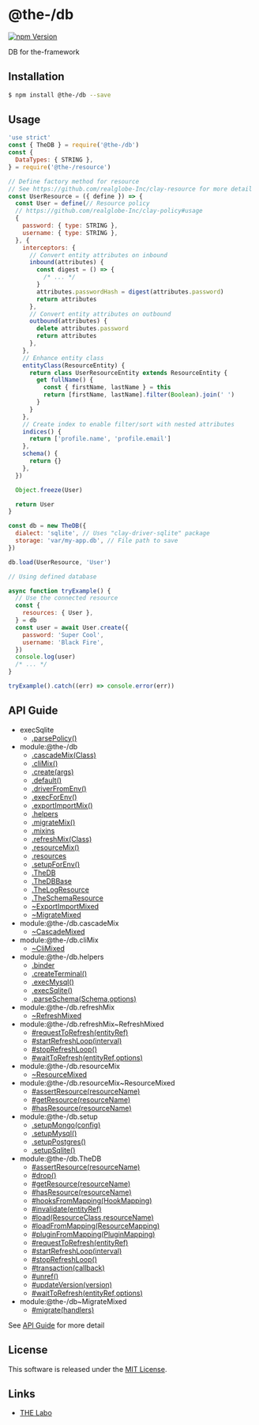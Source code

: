 @the-/db
==========

<!---
This file is generated by @the-/templates. Do not update manually.
--->

<!-- Badge Start -->
<a name="badges"></a>

[![npm Version][bd_npm_shield_url]][bd_npm_url]

[bd_repo_url]: https://github.com/the-labo/the
[bd_npm_url]: http://www.npmjs.org/package/@the-/db
[bd_npm_shield_url]: http://img.shields.io/npm/v/@the-/db.svg?style=flat

<!-- Badge End -->


<!-- Description Start -->
<a name="description"></a>

DB for the-framework

<!-- Description End -->


<!-- Overview Start -->
<a name="overview"></a>




<!-- Overview End -->


<!-- Sections Start -->
<a name="sections"></a>

<!-- Section from "doc/readme/01.Installation.md.hbs" Start -->

<a name="section-doc-readme-01-installation-md"></a>

Installation
-----

```bash
$ npm install @the-/db --save
```


<!-- Section from "doc/readme/01.Installation.md.hbs" End -->

<!-- Section from "doc/readme/02.Usage.md.hbs" Start -->

<a name="section-doc-readme-02-usage-md"></a>

Usage
---------

```javascript
'use strict'
const { TheDB } = require('@the-/db')
const {
  DataTypes: { STRING },
} = require('@the-/resource')

// Define factory method for resource
// See https://github.com/realglobe-Inc/clay-resource for more detail
const UserResource = ({ define }) => {
  const User = define(// Resource policy
  // https://github.com/realglobe-Inc/clay-policy#usage
  {
    password: { type: STRING },
    username: { type: STRING },
  }, {
    interceptors: {
      // Convert entity attributes on inbound
      inbound(attributes) {
        const digest = () => {
          /* ... */
        }
        attributes.passwordHash = digest(attributes.password)
        return attributes
      },
      // Convert entity attributes on outbound
      outbound(attributes) {
        delete attributes.password
        return attributes
      },
    },
    // Enhance entity class
    entityClass(ResourceEntity) {
      return class UserResourceEntity extends ResourceEntity {
        get fullName() {
          const { firstName, lastName } = this
          return [firstName, lastName].filter(Boolean).join(' ')
        }
      }
    },
    // Create index to enable filter/sort with nested attributes
    indices() {
      return ['profile.name', 'profile.email']
    },
    schema() {
      return {}
    },
  })

  Object.freeze(User)

  return User
}

const db = new TheDB({
  dialect: 'sqlite', // Uses "clay-driver-sqlite" package
  storage: 'var/my-app.db', // File path to save
})

db.load(UserResource, 'User')

// Using defined database

async function tryExample() {
  // Use the connected resource
  const {
    resources: { User },
  } = db
  const user = await User.create({
    password: 'Super Cool',
    username: 'Black Fire',
  })
  console.log(user)
  /* ... */
}

tryExample().catch((err) => console.error(err))

```


<!-- Section from "doc/readme/02.Usage.md.hbs" End -->


<!-- Sections Start -->

<a name="api"></a>

## API Guide


- execSqlite
  - [.parsePolicy()](./doc/api/api.md#execSqlite.parsePolicy)
- module:@the-/db
  - [.cascadeMix(Class)](./doc/api/api.md#module_@the-/db.cascadeMix)
  - [.cliMix()](./doc/api/api.md#module_@the-/db.cliMix)
  - [.create(args)](./doc/api/api.md#module_@the-/db.create)
  - [.default()](./doc/api/api.md#module_@the-/db.default)
  - [.driverFromEnv()](./doc/api/api.md#module_@the-/db.driverFromEnv)
  - [.execForEnv()](./doc/api/api.md#module_@the-/db.execForEnv)
  - [.exportImportMix()](./doc/api/api.md#module_@the-/db.exportImportMix)
  - [.helpers](./doc/api/api.md#module_@the-/db.helpers)
  - [.migrateMix()](./doc/api/api.md#module_@the-/db.migrateMix)
  - [.mixins](./doc/api/api.md#module_@the-/db.mixins)
  - [.refreshMix(Class)](./doc/api/api.md#module_@the-/db.refreshMix)
  - [.resourceMix()](./doc/api/api.md#module_@the-/db.resourceMix)
  - [.resources](./doc/api/api.md#module_@the-/db.resources)
  - [.setupForEnv()](./doc/api/api.md#module_@the-/db.setupForEnv)
  - [.TheDB](./doc/api/api.md#module_@the-/db.TheDB)
  - [.TheDBBase](./doc/api/api.md#module_@the-/db.TheDBBase)
  - [.TheLogResource](./doc/api/api.md#module_@the-/db.TheLogResource)
  - [.TheSchemaResource](./doc/api/api.md#module_@the-/db.TheSchemaResource)
  - [~ExportImportMixed](./doc/api/api.md#module_@the-/db~ExportImportMixed)
  - [~MigrateMixed](./doc/api/api.md#module_@the-/db~MigrateMixed)
- module:@the-/db.cascadeMix
  - [~CascadeMixed](./doc/api/api.md#module_@the-/db.cascadeMix~CascadeMixed)
- module:@the-/db.cliMix
  - [~CliMixed](./doc/api/api.md#module_@the-/db.cliMix~CliMixed)
- module:@the-/db.helpers
  - [.binder](./doc/api/api.md#module_@the-/db.helpers.binder)
  - [.createTerminal()](./doc/api/api.md#module_@the-/db.helpers.createTerminal)
  - [.execMysql()](./doc/api/api.md#module_@the-/db.helpers.execMysql)
  - [.execSqlite()](./doc/api/api.md#module_@the-/db.helpers.execSqlite)
  - [.parseSchema(Schema,options)](./doc/api/api.md#module_@the-/db.helpers.parseSchema)
- module:@the-/db.refreshMix
  - [~RefreshMixed](./doc/api/api.md#module_@the-/db.refreshMix~RefreshMixed)
- module:@the-/db.refreshMix~RefreshMixed
  - [#requestToRefresh(entityRef)](./doc/api/api.md#module_@the-/db.refreshMix~RefreshMixed#requestToRefresh)
  - [#startRefreshLoop(interval)](./doc/api/api.md#module_@the-/db.refreshMix~RefreshMixed#startRefreshLoop)
  - [#stopRefreshLoop()](./doc/api/api.md#module_@the-/db.refreshMix~RefreshMixed#stopRefreshLoop)
  - [#waitToRefresh(entityRef,options)](./doc/api/api.md#module_@the-/db.refreshMix~RefreshMixed#waitToRefresh)
- module:@the-/db.resourceMix
  - [~ResourceMixed](./doc/api/api.md#module_@the-/db.resourceMix~ResourceMixed)
- module:@the-/db.resourceMix~ResourceMixed
  - [#assertResource(resourceName)](./doc/api/api.md#module_@the-/db.resourceMix~ResourceMixed#assertResource)
  - [#getResource(resourceName)](./doc/api/api.md#module_@the-/db.resourceMix~ResourceMixed#getResource)
  - [#hasResource(resourceName)](./doc/api/api.md#module_@the-/db.resourceMix~ResourceMixed#hasResource)
- module:@the-/db.setup
  - [.setupMongo(config)](./doc/api/api.md#module_@the-/db.setup.setupMongo)
  - [.setupMysql()](./doc/api/api.md#module_@the-/db.setup.setupMysql)
  - [.setupPostgres()](./doc/api/api.md#module_@the-/db.setup.setupPostgres)
  - [.setupSqlite()](./doc/api/api.md#module_@the-/db.setup.setupSqlite)
- module:@the-/db.TheDB
  - [#assertResource(resourceName)](./doc/api/api.md#module_@the-/db.TheDB#assertResource)
  - [#drop()](./doc/api/api.md#module_@the-/db.TheDB#drop)
  - [#getResource(resourceName)](./doc/api/api.md#module_@the-/db.TheDB#getResource)
  - [#hasResource(resourceName)](./doc/api/api.md#module_@the-/db.TheDB#hasResource)
  - [#hooksFromMapping(HookMapping)](./doc/api/api.md#module_@the-/db.TheDB#hooksFromMapping)
  - [#invalidate(entityRef)](./doc/api/api.md#module_@the-/db.TheDB#invalidate)
  - [#load(ResourceClass,resourceName)](./doc/api/api.md#module_@the-/db.TheDB#load)
  - [#loadFromMapping(ResourceMapping)](./doc/api/api.md#module_@the-/db.TheDB#loadFromMapping)
  - [#pluginFromMapping(PluginMapping)](./doc/api/api.md#module_@the-/db.TheDB#pluginFromMapping)
  - [#requestToRefresh(entityRef)](./doc/api/api.md#module_@the-/db.TheDB#requestToRefresh)
  - [#startRefreshLoop(interval)](./doc/api/api.md#module_@the-/db.TheDB#startRefreshLoop)
  - [#stopRefreshLoop()](./doc/api/api.md#module_@the-/db.TheDB#stopRefreshLoop)
  - [#transaction(callback)](./doc/api/api.md#module_@the-/db.TheDB#transaction)
  - [#unref()](./doc/api/api.md#module_@the-/db.TheDB#unref)
  - [#updateVersion(version)](./doc/api/api.md#module_@the-/db.TheDB#updateVersion)
  - [#waitToRefresh(entityRef,options)](./doc/api/api.md#module_@the-/db.TheDB#waitToRefresh)
- module:@the-/db~MigrateMixed
  - [#migrate(handlers)](./doc/api/api.md#module_@the-/db~MigrateMixed#migrate)

See [API Guide](./doc/api/api.md) for more detail


<!-- LICENSE Start -->
<a name="license"></a>

License
-------
This software is released under the [MIT License](https://github.com/the-labo/the/blob/master/LICENSE).

<!-- LICENSE End -->


<!-- Links Start -->
<a name="links"></a>

Links
------

+ [THE Labo][the_labo_url]

[the_labo_url]: https://github.com/the-labo

<!-- Links End -->
